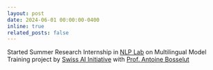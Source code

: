 ```yaml
---
layout: post
date: 2024-06-01 00:00:00-0400
inline: true
related_posts: false
---
```


Started Summer Research Internship in <a href="https://nlp.epfl.ch">NLP Lab</a> on Multilingual Model Training project by <a href="https://www.swiss-ai.org">Swiss AI Initiative</a> with <a href="https://atcbosselut.github.io/">Prof. Antoine Bosselut</a>
